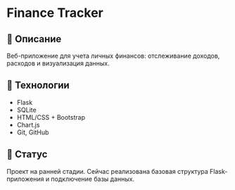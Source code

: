 # Finance Tracker

## 📘 Описание
Веб-приложение для учета личных финансов: отслеживание доходов, расходов и визуализация данных.

## 🚀 Технологии
- Flask
- SQLite
- HTML/CSS + Bootstrap
- Chart.js
- Git, GitHub

## 📌 Статус
Проект на ранней стадии. Сейчас реализована базовая структура Flask-приложения и подключение базы данных.